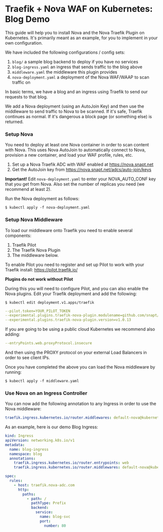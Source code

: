 # Traefik + Nova WAF on Kubernetes: Blog Demo

This guide will help you to install Nova and the Nova Traefik Plugin on 
Kubernetes. It's primarily meant as an example, for you to implement 
in your own configuration. 

We have included the following configurations / config sets: 

1. ```blog/``` a sample blog backend to deploy if you have no services
2. ```blog-ingress.yaml``` an ingress that sends traffic to the blog above
3. ```middleware.yaml``` the middleware this plugin provides
4. ```nova-deployment.yaml``` a deployment of the Nova WAF/WAAP to scan traffic on

In basic terms, we have a blog and an ingress using Traefik to send our requests to that blog.

We add a Nova deployment (using an AutoJoin Key) and then use the middleware to send 
traffic to Nova to be scanned. If it's safe, Traefik continues as normal. If it's 
dangerous a block page (or something else) is returned. 


### Setup Nova

You need to deploy at least one Nova container in order to scan content with Nova. 
This uses Nova AutoJoin to automatically connect to Nova, provision a new container, 
and load your WAF profile, rules, etc. 

1. Set up a Nova Traefik ADC with WAF enabled at https://nova.snapt.net
2. Get the AutoJoin key from https://nova.snapt.net/adcs/auto-join/keys

**Important!** Edit ```nova-deployment.yaml``` to enter your NOVA_AUTO_CONF key that you 
get from Nova. Also set the number of replicas you need (we recommend at least 2). 

Run the Nova deployment as follows:

```shell
$ kubectl apply -f nova-deployment.yaml
```


### Setup Nova Middleware

To load our middleware onto Traefik you need to enable several components: 

1. Traefik Pilot
2. The Traefik Nova Plugin
3. The middleware below. 

To enable Pilot you need to register and set up Pilot to work with your Traefik install: https://pilot.traefik.io/

**Plugins do not work without Pilot**

During this you will need to configure Pilot, and you can also enable the Nova plugins. Edit your Traefik deployment 
and add the following: 

```shell
$ kubectl edit deployment.v1.apps/traefik
```

```yaml
--pilot.token=YOUR_PILOT_TOKEN
--experimental.plugins.traefik-nova-plugin.modulename=github.com/snapt/traefik-nova-plugin
--experimental.plugins.traefik-nova-plugin.version=v1.0.13
```

If you are going to be using a public cloud Kubernetes we recommend also adding: 
```yaml
--entryPoints.web.proxyProtocol.insecure
```

And then using the PROXY protocol on your external Load Balancers in order to see client IPs. 

Once you have completed the above you can load the Nova middleware by running:

```shell
$ kubectl apply -f middleware.yaml
```

### Use Nova on an Ingress Controller

You can now add the following annotation to any Ingress in order to use the Nova middleware: 
```yaml
traefik.ingress.kubernetes.io/router.middlewares: default-nova@kubernetescrd
```

As an example, here is our demo Blog Ingress: 
```yaml
kind: Ingress
apiVersion: networking.k8s.io/v1
metadata:
  name: blog-ingress
  namespace: blog
  annotations:
    traefik.ingress.kubernetes.io/router.entrypoints: web
    traefik.ingress.kubernetes.io/router.middlewares: default-nova@kubernetescrd

spec:
  rules:
    - host: traefik.nova-adc.com
      http:
        paths:
          - path: /
            pathType: Prefix
            backend:
              service:
                name: blog-svc
                port:
                  number: 80
```
